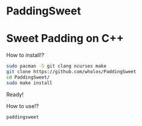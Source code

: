 # PaddingSweet
# Sweet Padding on C++

How to install!?
``` bash
sudo pacman -S git clang ncurses make
git clone https://github.com/wholos/PaddingSweet
cd PaddingSweet/
sudo make install
```
Ready!

How to use!?
``` bash
paddingsweet
```
